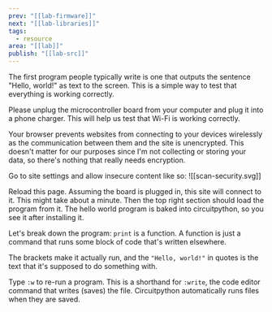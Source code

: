 ```yaml
---
prev: "[[lab-firmware]]"
next: "[[lab-libraries]]"
tags:
  - resource
area: "[[lab]]"
publish: "[[lab-src]]"
---
```


The first program people typically write is one that outputs the sentence "Hello, world!" as text to the screen. This is a simple way to test that everything is working correctly.

Please unplug the microcontroller board from your computer and plug it into a phone charger. This will help us test that Wi-Fi is working correctly.

Your browser prevents websites from connecting to your devices wirelessly as the communication between them and the site is unencrypted. This doesn't matter for our purposes since I'm not collecting or storing your data, so there's nothing that really needs encryption.

Go to site settings and allow insecure content like so:
![[scan-security.svg]]

Reload this page. Assuming the board is plugged in, this site will connect to it. This might take about a minute. Then the top right section should load the program from it. The hello world program is baked into circuitpython, so you see it after installing it.

Let's break down the program: `print` is a function. A function is just a command that runs some block of code that's written elsewhere.

The brackets make it actually run, and the `"Hello, world!"` in quotes is the text that it's supposed to do something with.

Type `:w` to re-run a program. This is a shorthand for `:write`, the code editor command that writes (saves) the file. Circuitpython automatically runs files when they are saved.